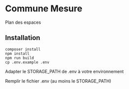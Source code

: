 # Commune Mesure

Plan des espaces

## Installation

```
composer install
npm install
npm run build
cp .env.example .env
```

Adapter le STORAGE_PATH de .env à votre environnement

Remplir le fichier .env (au moins le STORAGE_PATH)
